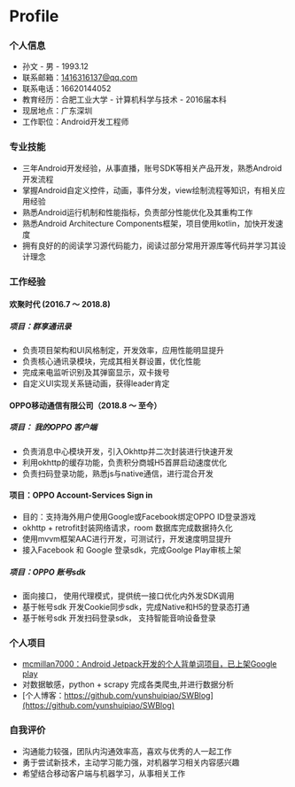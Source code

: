 # Profile

### 个人信息
* 孙文 - 男  -  1993.12  
* 联系邮箱：1416316137@qq.com
* 联系电话：16620144052
* 教育经历：合肥工业大学 - 计算机科学与技术 - 2016届本科 
* 现居地点：广东深圳
* 工作职位：Android开发工程师

### 专业技能
* 三年Android开发经验，从事直播，账号SDK等相关产品开发，熟悉Android开发流程
* 掌握Android自定义控件，动画，事件分发，view绘制流程等知识，有相关应用经验
* 熟悉Android运行机制和性能指标，负责部分性能优化及其重构工作
* 熟悉Android Architecture Components框架，项目使用kotlin，加快开发速度
* 拥有良好的的阅读学习源代码能力，阅读过部分常用开源库等代码并学习其设计理念

### 工作经验
#### 欢聚时代 (2016.7 ～ 2018.8) 
##### 项目：群享通讯录
* 负责项目架构和UI风格制定，开发效率，应用性能明显提升
* 负责核心通讯录模块，完成其相关群设置，优化性能
* 完成来电监听识别及其弹窗显示，双卡拨号
* 自定义UI实现关系链动画，获得leader肯定

#### OPPO移动通信有限公司（2018.8 ～ 至今）
##### 项目： 我的OPPO 客户端
* 负责消息中心模块开发，引入Okhttp并二次封装进行快速开发
* 利用okhttp的缓存功能，负责积分商城H5首屏启动速度优化
* 负责扫码登录功能，熟悉js与native通信，进行混合开发

#### 项目：OPPO Account-Services Sign in
* 目的：支持海外用户使用Google或Facebook绑定OPPO ID登录游戏
* okhttp + retrofit封装网络请求，room 数据库完成数据持久化
* 使用mvvm框架AAC进行开发，可测试行，开发速度明显提升
* 接入Facebook 和 Google 登录sdk，完成Goolge Play审核上架

##### 项目：OPPO 账号sdk
* 面向接口， 使用代理模式，提供统一接口优化内外发SDK调用
* 基于帐号sdk 开发Cookie同步sdk，完成Native和H5的登录态打通
* 基于帐号sdk 开发扫码登录sdk， 支持智能音响设备登录

### 个人项目
* [mcmillan7000：Android Jetpack开发的个人背单词项目，已上架Google play](https://play.google.com/store/apps/details?id=com.swensun.mcmillan)
* 对数据敏感，python + scrapy 完成各类爬虫,并进行数据分析
* [个人博客：https://github.com/yunshuipiao/SWBlog](https://github.com/yunshuipiao/SWBlog)

### 自我评价
* 沟通能力较强，团队内沟通效率高，喜欢与优秀的人一起工作
* 勇于尝试新技术，主动学习能力强，对机器学习相关内容感兴趣
* 希望结合移动客户端与机器学习，从事相关工作


